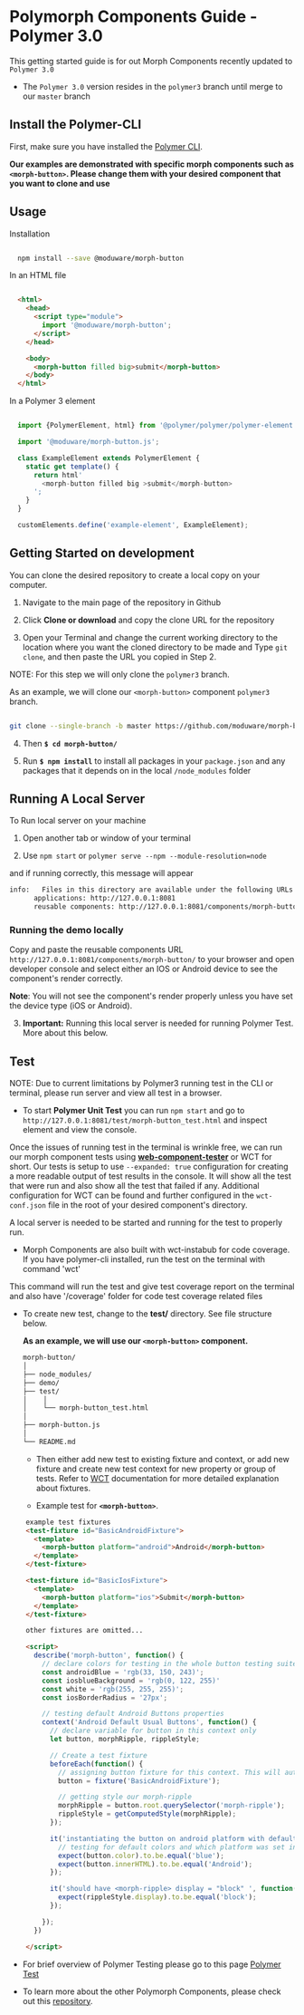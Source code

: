 # Polymorph Components Guide - Polymer 3.0

This getting started guide is for out Morph Components recently updated to `Polymer 3.0`

- The `Polymer 3.0` version resides in the `polymer3` branch until merge to our `master` branch

## Install the Polymer-CLI

First, make sure you have installed the [Polymer CLI](https://www.npmjs.com/package/polymer-cli).

**Our examples are demonstrated with specific morph components such as `<morph-button>`. Please change them with your desired component that you want to clone and use**

## Usage

Installation

```bash

  npm install --save @moduware/morph-button

```

In an HTML file

```html

  <html>
    <head>
      <script type="module">
        import '@moduware/morph-button';
      </script>
    </head>

    <body>
      <morph-button filled big>submit</morph-button>
    </body>
  </html>

```

In a Polymer 3 element

```javascript

  import {PolymerElement, html} from '@polymer/polymer/polymer-element.js';

  import '@moduware/morph-button.js';

  class ExampleElement extends PolymerElement {
    static get template() {
      return html'
        <morph-button filled big >submit</morph-button>
      ';
    }
  }

  customElements.define('example-element', ExampleElement);

```

## Getting Started on development

You can clone the desired repository to create a local copy on your computer.

  1. Navigate to the main page of the repository in Github

  2. Click **Clone or download** and copy the clone URL for the repository

  3. Open your Terminal and change the current working directory to the location where you want the cloned directory to be made and Type `git clone`, and then paste the URL you copied in Step 2.

  NOTE: For this step we will only clone the `polymer3` branch.

  As an example, we will clone our `<morph-button>` component `polymer3` branch.

  ```bash

  git clone --single-branch -b master https://github.com/moduware/morph-button.git

  ```

  4. Then **`$ cd morph-button/`**

  5. Run **`$ npm install`** to install all packages in your `package.json` and any packages that it depends on in the local `/node_modules` folder

## Running A Local Server

  To Run local server on your machine

  1. Open another tab  or window of your terminal

  2. Use `npm start` or `polymer serve --npm --module-resolution=node`

  and if running correctly, this message will appear

  ```bash
  info:   Files in this directory are available under the following URLs
        applications: http://127.0.0.1:8081
        reusable components: http://127.0.0.1:8081/components/morph-button/
  ```

### Running the demo locally

  Copy and paste the reusable components URL `http://127.0.0.1:8081/components/morph-button/` to your browser and open developer console and select either an IOS or Android device to see the component's render correctly.

  **Note**: You will not see the component's render properly unless you have set the device type (iOS or Android).

  3. **Important:** Running this local server is needed for running Polymer Test. More about this below.

## Test

NOTE: Due to current limitations by Polymer3 running test in the CLI or terminal, please run server and view all test in a browser.

- To start **Polymer Unit Test** you can run `npm start` and go to `http://127.0.0.1:8081/test/morph-button_test.html` and inspect element and view the console.

Once the issues of running test in the terminal is wrinkle free, we can run our morph component tests using [**web-component-tester**][WCT] or WCT for short. Our tests is setup to use `--expanded: true` configuration for creating a more readable output of test results in the console. It will show all the test that were run and also show all the test that failed if any. Additional configuration for WCT can be found and further configured in the `wct-conf.json` file in the root of your desired component's directory.

A local server is needed to be started and running for the test to properly run.

- Morph Components are also built with wct-instabub for code coverage. If you have polymer-cli installed, run the test on the terminal with command 'wct'

This command will run the test and give test coverage report on the terminal and also have '/coverage' folder for code test coverage related files

- To create new test, change to the **test/** directory. See file structure below.

  **As an example, we will use our `<morph-button>` component.**

  ```bash
  morph-button/
  │
  ├── node_modules/
  ├── demo/
  ├── test/
  │    │
  │    └── morph-button_test.html
  │
  ├── morph-button.js
  │
  └── README.md
  ```

  - Then either add new test to existing fixture and context, or add new fixture and create new test context for new property or group of tests. Refer to [WCT][WCT] documentation for more detailed explanation about fixtures.

  - Example test for **`<morph-button>`**.

```html
    example test fixtures
    <test-fixture id="BasicAndroidFixture">
      <template>
        <morph-button platform="android">Android</morph-button>
      </template>
    </test-fixture>

    <test-fixture id="BasicIosFixture">
      <template>
        <morph-button platform="ios">Submit</morph-button>
      </template>
    </test-fixture>

    other fixtures are omitted...

    <script>
      describe('morph-button', function() {
        // declare colors for testing in the whole button testing suite
        const androidBlue = 'rgb(33, 150, 243)';
        const iosblueBackground = 'rgb(0, 122, 255)'
        const white = 'rgb(255, 255, 255)';
        const iosBorderRadius = '27px';

        // testing default Android Buttons properties
        context('Android Default Usual Buttons', function() {
          // declare variable for button in this context only
          let button, morphRipple, rippleStyle;

          // Create a test fixture
          beforeEach(function() {
            // assigning button fixture for this context. This will automatically removed on the teardown phase of this test context
            button = fixture('BasicAndroidFixture');

            // getting style our morph-ripple
            morphRipple = button.root.querySelector('morph-ripple');
            rippleStyle = getComputedStyle(morphRipple);
          });

          it('instantiating the button on android platform with default properties works', function() {
            // testing for default colors and which platform was set in html markup
            expect(button.color).to.be.equal('blue');
            expect(button.innerHTML).to.be.equal('Android');
          });

          it('should have <morph-ripple> display = "block" ', function() {
            expect(rippleStyle.display).to.be.equal('block');
          });

        });
      })

    </script>
```

- For brief overview of Polymer Testing please go to this page [Polymer Test][Polymer Test]

- To learn more about the other Polymorph Components, please check out this [repository][Main Page].

[Main Page]: https://github.com/moduware/polymorph-components

[WCT]: https://github.com/Polymer/web-component-tester  

[Polymer Test]: https://www.polymer-project.org/3.0/docs/tools/tests
